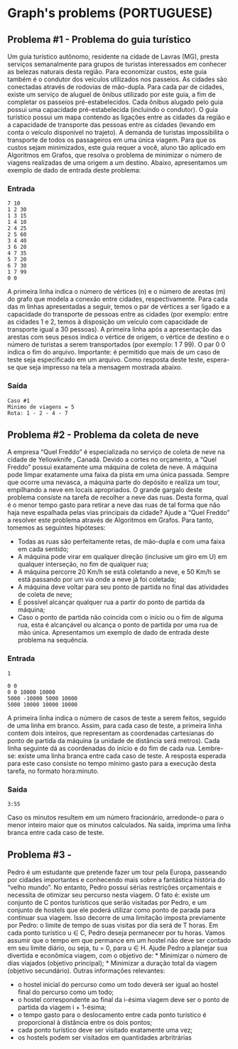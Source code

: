 # Graph's problems      (PORTUGUESE)

## Problema #1 - Problema do guia turístico

Um guia turístico autônomo, residente na cidade de Lavras (MG), presta serviços semanalmente para grupos de turistas interessados em conhecer as belezas naturais desta região.
Para economizar custos, este guia também é o condutor dos veículos utilizados nos passeios.
As cidades são conectadas através de rodovias de mão-dupla. Para cada par de cidades,
existe um serviço de aluguel de ônibus utilizado por este guia, a fim de completar os passeios
pré-estabelecidos. Cada ônibus alugado pelo guia possui uma capacidade pré-estabelecida
(incluindo o condutor). O guia turístico possui um mapa contendo as ligações entre as cidades da região e a capacidade de transporte das pessoas entre as cidades (levando em conta
o veículo disponível no trajeto).
A demanda de turistas impossibilita o transporte de todos os passageiros em uma única
viagem. Para que os custos sejam minimizados, este guia requer a você, aluno tão aplicado em
Algoritmos em Grafos, que resolva o problema de minimizar o número de viagens realizadas
de uma origem a um destino. Abaixo, apresentamos um exemplo de dado de entrada deste
problema:

### Entrada

```
7 10
1 2 30
1 3 15
1 4 10
2 4 25
2 5 60
3 4 40
3 6 20
4 7 35
5 7 20
6 7 30
1 7 99
0 0
```
A primeira linha indica o número de vértices (n) e o número de arestas (m) do grafo que
modela a conexão entre cidades, respectivamente. Para cada das m linhas apresentadas a
seguir, temos o par de vértices a ser ligado e a capacidade do transporte de pessoas entre as
cidades (por exemplo: entre as cidades 1 e 2, temos à disposição um veículo com capacidade
de transporte igual a 30 pessoas). A primeira linha após a apresentação das arestas com
seus pesos indica o vértice de origem, o vértice de destino e o número de turistas a serem
transportados (por exemplo: 1 7 99). O par 0 0 indica o fim do arquivo. Importante: é
permitido que mais de um caso de teste seja especificado em um arquivo.
Como resposta deste teste, espera-se que seja impresso na tela a mensagem mostrada
abaixo.

### Saída

```
Caso #1
Minimo de viagens = 5
Rota: 1 - 2 - 4 - 7

```

## Problema #2 - Problema da coleta de neve
A empresa “Quel Freddo” é especializada no serviço de coleta de neve na cidade de Yellowknife , Canadá. Devido a cortes no orçamento, a “Quel Freddo” possui exatamente uma
máquina de coleta de neve. A máquina pode limpar exatamente uma faixa da pista em uma
única passada. Sempre que ocorre uma nevasca, a máquina parte do depósito e realiza um
tour, empilhando a neve em locais apropriados. O grande gargalo deste problema consiste
na tarefa de recolher a neve das ruas. Desta forma, qual é o menor tempo gasto para retirar
a neve das ruas de tal forma que não haja neve espalhada pelas vias principais da cidade?
Ajude a “Quel Freddo” a resolver este problema através de Algoritmos em Grafos.
Para tanto, tomemos as seguintes hipóteses:

* Todas as ruas são perfeitamente retas, de mão-dupla e com uma faixa em cada sentido;
* A máquina pode virar em qualquer direção (inclusive um giro em U) em qualquer
interseção, no fim de qualquer rua;
* A máquina percorre 20 Km/h se está coletando a neve, e 50 Km/h se está passando
por um via onde a neve já foi coletada;
* A máquina deve voltar para seu ponto de partida no final das atividades de coleta de
neve;
* É possível alcançar qualquer rua a partir do ponto de partida da máquina;
* Caso o ponto de partida não coincida com o início ou o fim de alguma rua, esta é
alcançável ou alcança o ponto de partida por uma rua de mão única.
Apresentamos um exemplo de dado de entrada deste problema na sequência.

### Entrada

```
1

0 0
0 0 10000 10000
5000 -10000 5000 10000
5000 10000 10000 10000
```

A primeira linha indica o número de casos de teste a serem feitos, seguido de uma linha
em branco. Assim, para cada caso de teste, a primeira linha contem dois inteiros, que
representam as coordenadas cartesianas do ponto de partida da máquina (a unidade de
distância será metros). Cada linha seguinte dá as coordenadas do início e do fim de cada
rua. Lembre-se: existe uma linha branca entre cada caso de teste. A resposta esperada
para este caso consiste no tempo mínimo gasto para a execução desta tarefa, no formato
hora:minuto.

### Saída

```
3:55
```

Caso os minutos resultem em um número fracionário, arredonde-o para o menor inteiro
maior que os minutos calculados. Na saída, imprima uma linha branca entre cada caso de
teste.

## Problema #3 - 

Pedro é um estudante que pretende fazer um tour pela Europa, passeando por cidades
importantes e conhecendo mais sobre a fantástica história do “velho mundo”. No entanto,
Pedro possui sérias restrições orçamentais e necessita de otimizar seu percurso nesta viagem.
O fato é: existe um conjunto de C pontos turísticos que serão visitadas por Pedro, e um
conjunto de hostels que ele poderá utilizar como ponto de parada para continuar sua viagem.
Isso decorre de uma limitação imposta previamente por Pedro: o limite de tempo de suas
visitas por dia será de T horas. Em cada ponto turístico u ∈ C, Pedro deseja permanecer por
tu horas. Vamos assumir que o tempo em que permance em um hostel não deve ser contado
em seu limite diário, ou seja, tu = 0, para u ∈ H. Ajude Pedro a planejar sua divertida e
econômica viagem, com o objetivo de:
    *  Minimizar o número de dias viajados (objetivo principal);
    *  Minimizar a duração total da viagem (objetivo secundário).
Outras informações relevantes:
* o hostel inicial do percurso como um todo deverá ser igual ao hostel final do percurso
como um todo;
* o hostel correspondente ao final da i-ésima viagem deve ser o ponto de partida da
viagem i + 1-ésima;
* o tempo gasto para o deslocamento entre cada ponto turístico é proporcional à distância
entre os dois pontos;
* cada ponto turístico deve ser visitado exatamente uma vez;
* os hostels podem ser visitados em quantidades arbritrárias
